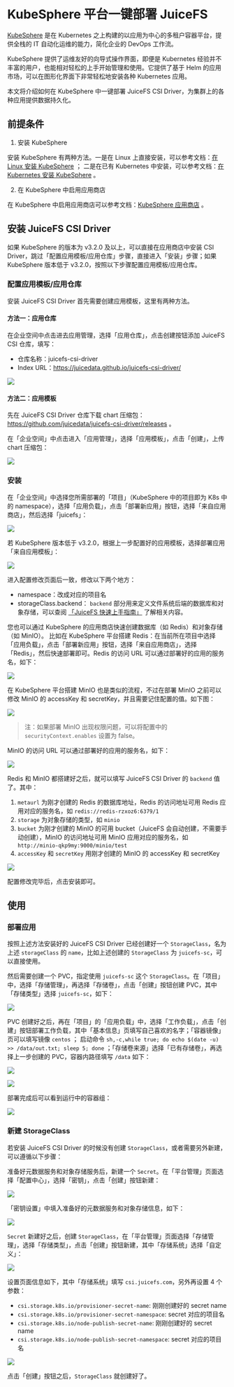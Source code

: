 # KubeSphere 平台一键部署 JuiceFS

[KubeSphere](https://kubesphere.com.cn/) 是在 Kubernetes 之上构建的以应用为中心的多租户容器平台，提供全栈的 IT 自动化运维的能力，简化企业的 DevOps 工作流。

KubeSphere 提供了运维友好的向导式操作界面，即便是 Kubernetes 经验并不丰富的用户，也能相对轻松的上手开始管理和使用。它提供了基于 Helm 的应用市场，可以在图形化界面下非常轻松地安装各种 Kubernetes 应用。

本文将介绍如何在 KubeSphere 中一键部署 JuiceFS CSI Driver，为集群上的各种应用提供数据持久化。

## 前提条件

1. 安装 KubeSphere

安装 KubeSphere 有两种方法。一是在 Linux 上直接安装，可以参考文档：[在 Linux 安装 KubeSphere](https://kubesphere.com.cn/docs/quick-start/all-in-one-on-linux/) ；
二是在已有 Kubernetes 中安装，可以参考文档：[在 Kubernetes 安装 KubeSphere](https://kubesphere.com.cn/docs/quick-start/minimal-kubesphere-on-k8s/) 。

2. 在 KubeSphere 中启用应用商店

在 KubeSphere 中启用应用商店可以参考文档：[KubeSphere 应用商店](https://kubesphere.com.cn/docs/pluggable-components/app-store/) 。

## 安装 JuiceFS CSI Driver

如果 KubeSphere 的版本为 v3.2.0 及以上，可以直接在应用商店中安装 CSI Driver，跳过「配置应用模板/应用仓库」步骤，直接进入「安装」步骤；如果 KubeSphere 版本低于 v3.2.0，按照以下步骤配置应用模板/应用仓库。

### 配置应用模板/应用仓库

安装 JuiceFS CSI Driver 首先需要创建应用模板，这里有两种方法。

#### 方法一：应用仓库

在企业空间中点击进去应用管理，选择「应用仓库」，点击创建按钮添加 JuiceFS CSI 仓库，填写：

- 仓库名称：juicefs-csi-driver
- Index URL：https://juicedata.github.io/juicefs-csi-driver/

![](../images/kubesphere_app_shop.png)

#### 方法二：应用模板

先在 JuiceFS CSI Driver 仓库下载 chart 压缩包：https://github.com/juicedata/juicefs-csi-driver/releases 。

在「企业空间」中点击进入「应用管理」，选择「应用模板」，点击「创建」，上传 chart 压缩包：

![](../images/kubesphere_app_template.png)

### 安装

在「企业空间」中选择您所需部署的「项目」（KubeSphere 中的项目即为 K8s 中的 namespace），选择「应用负载」，点击「部署新应用」按钮，选择「来自应用商店」，然后选择「juicefs」：

![](../images/kubesphere_shop_juicefs.jpg)

若 KubeSphere 版本低于 v3.2.0，根据上一步配置好的应用模板，选择部署应用「来自应用模板」：

![](../images/kubesphere_install_csi.png)

进入配置修改页面后一致，修改以下两个地方：
- namespace：改成对应的项目名
- storageClass.backend：
  `backend` 部分用来定义文件系统后端的数据库和对象存储，可以查阅 [「JuiceFS 快速上手指南」](quick_start_guide.md) 了解相关内容。

您也可以通过 KubeSphere 的应用商店快速创建数据库（如 Redis）和对象存储（如 MinIO）。
比如在 KubeSphere 平台搭建 Redis：在当前所在项目中选择「应用负载」，点击「部署新应用」按钮，选择「来自应用商店」，选择「Redis」，然后快速部署即可。Redis 的访问 URL 可以通过部署好的应用的服务名，如下：

![](../images/kubesphere_redis.png)

在 KubeSphere 平台搭建 MinIO 也是类似的流程，不过在部署 MinIO 之前可以修改 MinIO 的 accessKey 和 secretKey，并且需要记住配置的值。如下图：

![](../images/kubesphere_create_minio.png)

> 注：如果部署 MinIO 出现权限问题，可以将配置中的 `securityContext.enables` 设置为 false。

MinIO 的访问 URL 可以通过部署好的应用的服务名，如下：

![](../images/kubesphere_minio.png)

Redis 和 MinIO 都搭建好之后，就可以填写 JuiceFS CSI Driver 的 `backend` 值了。其中：

1. `metaurl` 为刚才创建的 Redis 的数据库地址，Redis 的访问地址可用 Redis 应用对应的服务名，如 `redis://redis-rzxoz6:6379/1`
2. `storage` 为对象存储的类型，如 `minio`
3. `bucket` 为刚才创建的 MinIO 的可用 bucket（JuiceFS 会自动创建，不需要手动创建），MinIO 的访问地址可用 MinIO 应用对应的服务名，如 `http://minio-qkp9my:9000/minio/test`
4. `accessKey` 和 `secretKey` 用刚才创建的 MinIO 的 accessKey 和 secretKey

![](../images/kubesphere_update_csi.png)

配置修改完毕后，点击安装即可。

## 使用

### 部署应用

按照上述方法安装好的 JuiceFS CSI Driver 已经创建好一个 `StorageClass`，名为上述 `storageClass` 的 `name`，比如上述创建的 `StorageClass` 为 `juicefs-sc`，可以直接使用。

然后需要创建一个 PVC，指定使用 `juicefs-sc` 这个 `StorageClass`。在「项目」中，选择「存储管理」，再选择「存储卷」，点击「创建」按钮创建 PVC，其中「存储类型」选择 `juicefs-sc`，如下：

![](../images/kubesphere_pvc.png)

PVC 创建好之后，再在「项目」的「应用负载」中，选择「工作负载」，点击「创建」按钮部署工作负载，其中「基本信息」页填写自己喜欢的名字；「容器镜像」页可以填写镜像 `centos` ；
启动命令 `sh,-c,while true; do echo $(date -u) >> /data/out.txt; sleep 5; done` ；「存储卷来源」选择「已有存储卷」，再选择上一步创建的 PVC，容器内路径填写 `/data` 如下：

![](../images/kubesphere_deployment.png)

![](../images/kubesphere_workload.png)

部署完成后可以看到运行中的容器组：

![](../images/kubesphere_pod.png)

### 新建 StorageClass

若安装 JuiceFS CSI Driver 的时候没有创建 `StorageClass`，或者需要另外新建，可以遵循以下步骤：

准备好元数据服务和对象存储服务后，新建一个 `Secret`。在「平台管理」页面选择「配置中心」，选择「密钥」，点击「创建」按钮新建：

![](../images/kubesphere_create_secret.png)

「密钥设置」中填入准备好的元数据服务和对象存储信息，如下：

![](../images/kubesphere_update_secret.png)

`Secret` 新建好之后，创建 `StorageClass`，在「平台管理」页面选择「存储管理」，选择「存储类型」，点击「创建」按钮新建，其中「存储系统」选择「自定义」：

![](../images/kubesphere_sc_create.png)

设置页面信息如下，其中「存储系统」填写 `csi.juicefs.com`，另外再设置 4 个参数：

- `csi.storage.k8s.io/provisioner-secret-name`: 刚刚创建好的 secret name
- `csi.storage.k8s.io/provisioner-secret-namespace`: secret 对应的项目名
- `csi.storage.k8s.io/node-publish-secret-name`: 刚刚创建好的 secret name
- `csi.storage.k8s.io/node-publish-secret-namespace`: secret 对应的项目名

![](../images/kubesphere_sc_update.png)

点击「创建」按钮之后，`StorageClass` 就创建好了。
